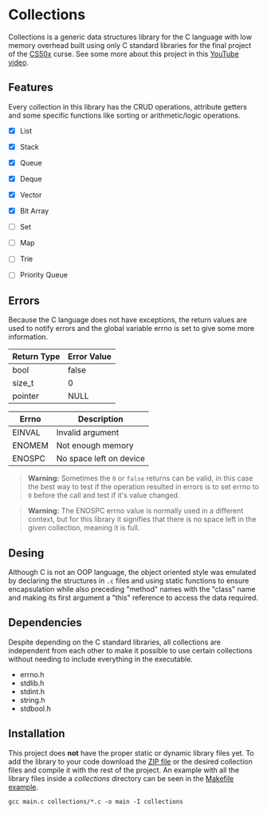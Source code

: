 # Collections

Collections is a generic data structures library for the C language with low memory overhead built using only C standard libraries for the final project of the [CS50x](https://cs50.harvard.edu/x/) curse. See some more about this project in this [YouTube video](https://www.youtube.com).


## Features

Every collection in this library has the CRUD operations, attribute getters and some specific functions like sorting or arithmetic/logic operations.

- [x] List
- [x] Stack
- [x] Queue
- [x] Deque
- [x] Vector
- [x] Bit Array
- [ ] Set
- [ ] Map
- [ ] Trie
- [ ] Priority Queue


## Errors

Because the C language does not have exceptions, the return values are used to notify errors and the global variable errno is set to give some more information.

| Return Type | Error Value |
| ----------- | ----------- |
| bool        | false       |
| size_t      | 0           |
| pointer     | NULL        |

| Errno  | Description             |
| ------ | ----------------------- |
| EINVAL | Invalid argument        |
| ENOMEM | Not enough memory       |
| ENOSPC | No space left on device |

> **Warning:** Sometimes the `0` or `false` returns can be valid, in this case the best way to test if the operation resulted in errors is to set errno to `0` before the call and test if it's value changed.

> **Warning:** The ENOSPC errno value is normally used in a different context, but for this library it signifies that there is no space left in the given collection, meaning it is full.


## Desing

Although C is not an OOP language, the object oriented style was emulated by declaring the structures in `.c` files and using static functions to ensure encapsulation while also preceding "method" names with the "class" name and making its first argument a "this" reference to access the data required.


## Dependencies

Despite depending on the C standard libraries, all collections are independent from each other to make it possible to use certain collections without needing to include everything in the executable.

- errno.h
- stdlib.h
- stdint.h
- string.h
- stdbool.h


## Installation

This project does **not** have the proper static or dynamic library files yet. To add the library to your code download the [ZIP file](https://github.com/pedrolmcastro/collections/blob/main/collections.zip) or the desired collection files and compile it with the rest of the project. An example with all the library files inside a _collections_ directory can be seen in the [Makefile example](https://github.com/pedrolmcastro/collections/blob/main/examples/Makefile).

```
gcc main.c collections/*.c -o main -I collections
```

